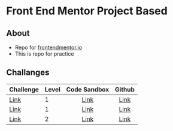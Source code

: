 # Front End Mentor Project Based

## About

- Repo for [frontendmentor.io](http://www.frontendmentor.io/)
- This is repo for practice

## Challanges

| Challenge                      | Level | Code Sandbox                    | Github                          |
| -------------------------------|-------|:-------------------------------:|:-------------------------------:|
| [Link](https://bit.ly/2Z4kb4C) |  1    | [Link](https://bit.ly/2zTdv0q)  | [Link](https://bit.ly/3esEPBO)  |
| [Link](https://bit.ly/3fNWPH0) |  1    | [Link](https://bit.ly/2Vqo16W)  | [Link](https://bit.ly/2VsIHev)  |
| [Link](https://bit.ly/3g5TXFy) |  2    | [Link]()                        | [Link]()                        |